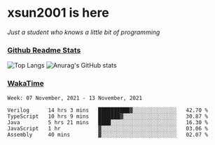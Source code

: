 # xsun2001 is here

*Just a student who knows a little bit of programming*

### [Github Readme Stats](https://github.com/anuraghazra/github-readme-stats)

![Top Langs](https://github-readme-stats.vercel.app/api/top-langs/?username=xsun2001&layout=compact&theme=radical) ![Anurag's GitHub stats](https://github-readme-stats.vercel.app/api?username=xsun2001&show_icons=true&theme=radical)

### [WakaTime](https://wakatime.com)

<!--START_SECTION:waka-->
```text
Week: 07 November, 2021 - 13 November, 2021

Verilog      14 hrs 3 mins   ██████████▓░░░░░░░░░░░░░░   42.70 % 
TypeScript   10 hrs 9 mins   ███████▓░░░░░░░░░░░░░░░░░   30.87 % 
Java         5 hrs 21 mins   ████░░░░░░░░░░░░░░░░░░░░░   16.30 % 
JavaScript   1 hr            ▓░░░░░░░░░░░░░░░░░░░░░░░░   03.06 % 
Assembly     40 mins         ▓░░░░░░░░░░░░░░░░░░░░░░░░   02.07 % 
```
<!--END_SECTION:waka-->
